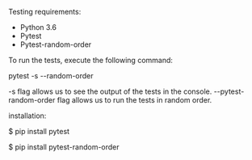Testing requirements:

- Python 3.6
- Pytest
- Pytest-random-order

To run the tests, execute the following command:

pytest -s --random-order

-s flag allows us to see the output of the tests in the console.
--pytest-random-order flag allows us to run the tests in random order.


installation:

$ pip install pytest

$ pip install pytest-random-order
```
